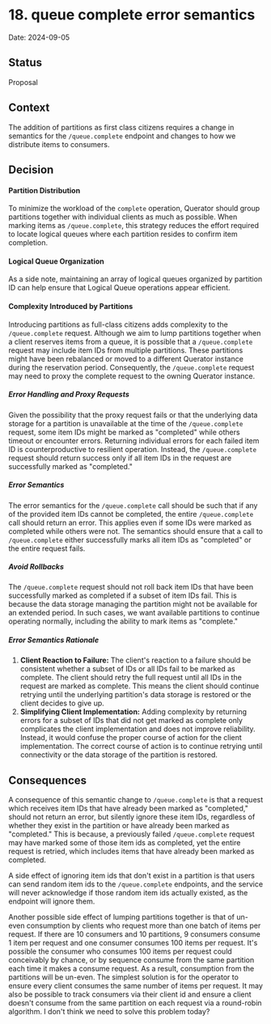 # 18. queue complete error semantics

Date: 2024-09-05

## Status

Proposal

## Context

The addition of partitions as first class citizens requires a change in semantics for the
`/queue.complete` endpoint and changes to how we distribute items to consumers.

## Decision

#### Partition Distribution
To minimize the workload of the `complete` operation, Querator should group partitions together
with individual clients as much as possible. When marking items as `/queue.complete`, this strategy
reduces the effort required to locate logical queues where each partition resides to confirm item
completion.

#### Logical Queue Organization
As a side note, maintaining an array of logical queues organized by partition ID can help ensure
that Logical Queue operations appear efficient.

#### Complexity Introduced by Partitions
Introducing partitions as full-class citizens adds complexity to the `/queue.complete` request.
Although we aim to lump partitions together when a client reserves items from a queue, it is possible
that a `/queue.complete` request may include item IDs from multiple partitions. These partitions
might have been rebalanced or moved to a different Querator instance during the reservation period.
Consequently, the `/queue.complete` request may need to proxy the complete request to the owning
Querator instance.

##### Error Handling and Proxy Requests
Given the possibility that the proxy request fails or that the underlying data storage for a
partition is unavailable at the time of the `/queue.complete` request, some item IDs might be
marked as "completed" while others timeout or encounter errors. Returning individual errors for
each failed item ID is counterproductive to resilient operation. Instead, the `/queue.complete`
request should return success only if all item IDs in the request are successfully marked as
"completed."

##### Error Semantics
The error semantics for the `/queue.complete` call should be such that if any of the provided item
IDs cannot be completed, the entire `/queue.complete` call should return an error. This applies even
if some IDs were marked as completed while others were not. The semantics should ensure that a call
to `/queue.complete` either successfully marks all item IDs as "completed" or the entire request fails.

##### Avoid Rollbacks
The `/queue.complete` request should not roll back item IDs that have been successfully marked as
completed if a subset of item IDs fail. This is because the data storage managing the partition might
not be available for an extended period. In such cases, we want available partitions to continue
operating normally, including the ability to mark items as "complete."

##### Error Semantics Rationale
1. **Client Reaction to Failure:** The client's reaction to a failure should be consistent whether
a subset of IDs or all IDs fail to be marked as complete. The client should retry the full request 
until all IDs in the request are marked as complete. This means the client should continue retrying
until the underlying partition's data storage is restored or the client decides to give up.
2. **Simplifying Client Implementation:** Adding complexity by returning errors for a subset of IDs
that did not get marked as complete only complicates the client implementation and does not improve
reliability. Instead, it would confuse the proper course of action for the client implementation.
The correct course of action is to continue retrying until connectivity or the data storage of the
partition is restored.

## Consequences

A consequence of this semantic change to `/queue.complete` is that a request which receives item IDs
that have already been marked as "completed," should not return an error, but silently ignore these
item IDs, regardless of whether they exist in the partition or have already been marked as
"completed." This is because, a previously failed `/queue.complete` request may have marked some of
those item ids as completed, yet the entire request is retried, which includes items that have
already been marked as completed.

A side effect of ignoring item ids that don't exist in a partition is that users can send random
item ids to the `/queue.complete` endpoints, and the service will never acknowledge if those random
item ids actually existed, as the endpoint will ignore them.

Another possible side effect of lumping partitions together is that of un-even consumption by clients
who request more than one batch of items per request. If there are 10 consumers and 10 partitions,
9 consumers consume 1 item per request and one consumer consumes 100 items per request. It's possible
the consumer who consumes 100 items per request could conceivably by chance, or by sequence consume
from the same partition each time it makes a consume request. As a result, consumption from the 
partitions will be un-even. The simplest solution is for the operator to ensure every client consumes
the same number of items per request. It may also be possible to track consumers via their client id
and ensure a client doesn't consume from the same partition on each request via a round-robin
algorithm. I don't think we need to solve this problem today?
